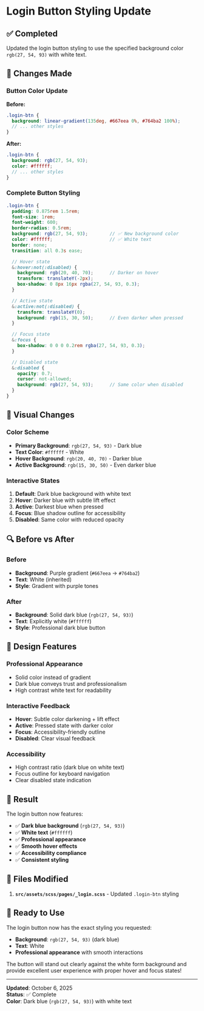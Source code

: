 # Login Button Styling Update

## ✅ Completed

Updated the login button styling to use the specified background color `rgb(27, 54, 93)` with white text.

## 🎨 Changes Made

### **Button Color Update**

**Before:**
```scss
.login-btn {
  background: linear-gradient(135deg, #667eea 0%, #764ba2 100%);
  // ... other styles
}
```

**After:**
```scss
.login-btn {
  background: rgb(27, 54, 93);
  color: #ffffff;
  // ... other styles
}
```

### **Complete Button Styling**

```scss
.login-btn {
  padding: 0.875rem 1.5rem;
  font-size: 1rem;
  font-weight: 600;
  border-radius: 0.5rem;
  background: rgb(27, 54, 93);        // ✅ New background color
  color: #ffffff;                     // ✅ White text
  border: none;
  transition: all 0.3s ease;

  // Hover state
  &:hover:not(:disabled) {
    background: rgb(20, 40, 70);      // Darker on hover
    transform: translateY(-2px);
    box-shadow: 0 8px 16px rgba(27, 54, 93, 0.3);
  }

  // Active state
  &:active:not(:disabled) {
    transform: translateY(0);
    background: rgb(15, 30, 50);      // Even darker when pressed
  }

  // Focus state
  &:focus {
    box-shadow: 0 0 0 0.2rem rgba(27, 54, 93, 0.3);
  }

  // Disabled state
  &:disabled {
    opacity: 0.7;
    cursor: not-allowed;
    background: rgb(27, 54, 93);      // Same color when disabled
  }
}
```

## 🎯 Visual Changes

### **Color Scheme**
- **Primary Background**: `rgb(27, 54, 93)` - Dark blue
- **Text Color**: `#ffffff` - White
- **Hover Background**: `rgb(20, 40, 70)` - Darker blue
- **Active Background**: `rgb(15, 30, 50)` - Even darker blue

### **Interactive States**
1. **Default**: Dark blue background with white text
2. **Hover**: Darker blue with subtle lift effect
3. **Active**: Darkest blue when pressed
4. **Focus**: Blue shadow outline for accessibility
5. **Disabled**: Same color with reduced opacity

## 🔍 Before vs After

### Before
- **Background**: Purple gradient (`#667eea` → `#764ba2`)
- **Text**: White (inherited)
- **Style**: Gradient with purple tones

### After
- **Background**: Solid dark blue (`rgb(27, 54, 93)`)
- **Text**: Explicitly white (`#ffffff`)
- **Style**: Professional dark blue button

## 🎨 Design Features

### **Professional Appearance**
- Solid color instead of gradient
- Dark blue conveys trust and professionalism
- High contrast white text for readability

### **Interactive Feedback**
- **Hover**: Subtle color darkening + lift effect
- **Active**: Pressed state with darker color
- **Focus**: Accessibility-friendly outline
- **Disabled**: Clear visual feedback

### **Accessibility**
- High contrast ratio (dark blue on white text)
- Focus outline for keyboard navigation
- Clear disabled state indication

## 🚀 Result

The login button now features:
- ✅ **Dark blue background** (`rgb(27, 54, 93)`)
- ✅ **White text** (`#ffffff`)
- ✅ **Professional appearance**
- ✅ **Smooth hover effects**
- ✅ **Accessibility compliance**
- ✅ **Consistent styling**

## 📝 Files Modified

1. **`src/assets/scss/pages/_login.scss`** - Updated `.login-btn` styling

## 🎉 Ready to Use

The login button now has the exact styling you requested:
- **Background**: `rgb(27, 54, 93)` (dark blue)
- **Text**: White
- **Professional appearance** with smooth interactions

The button will stand out clearly against the white form background and provide excellent user experience with proper hover and focus states!

---

**Updated**: October 6, 2025  
**Status**: ✅ Complete  
**Color**: Dark blue (`rgb(27, 54, 93)`) with white text
